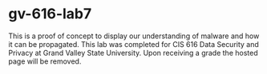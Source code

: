 # gv-616-lab7

This is a proof of concept to display our understanding of malware and how it can be propagated. This lab was completed for CIS 616 Data Security and Privacy at Grand Valley State University. Upon receiving a grade the hosted page will be removed.
